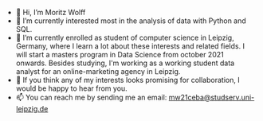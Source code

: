 - 👋 Hi, I’m Moritz Wolff
- 👀 I’m currently interested most in the analysis of data with Python and SQL.
- 🌱 I’m currently enrolled as student of computer science in Leipzig, Germany, where I learn a lot about these interests and related fields. I will start a masters program in Data Science from october 2021 onwards. Besides studying, I'm working as a working student data analyst for an online-marketing agency in Leipzig.
- 💞️ If you think any of my interests looks promising for collaboration, I would be happy to hear from you.
- 📫 You can reach me by sending me an email: mw21ceba@studserv.uni-leipzig.de


